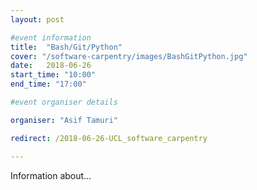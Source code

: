 ```yaml
---
layout: post

#event information
title:  "Bash/Git/Python"
cover: "/software-carpentry/images/BashGitPython.jpg"
date:   2018-06-26
start_time: "10:00"
end_time: "17:00"

#event organiser details

organiser: "Asif Tamuri"

redirect: /2018-06-26-UCL_software_carpentry

---
```


Information about...

